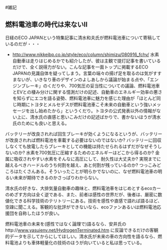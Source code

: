 #雑記


## 燃料電池車の時代は来ないII

日経のECO JAPANという特集記事に清水和夫氏が燃料電池車について寄稿しているのだが・・・

* http://www.nikkeibp.co.jp/style/eco/column/shimizu/080916_fchv/
水素自動車は走りはじめるかでも紹介したが、彼は主観で提灯記事を書いているだけで、全く説得力がない。こんな記事を一面トップに掲載するECO JAPANの見識自体を疑ってしまう。言葉の端々の揚げ足を取るのは気がすすまないが、いきなり車のデザインのよしあしから議論が始まる点や、「エンジンブレーキ」のくだりや、700気圧の妥当性についての議論、燃料電池車とEVとの棲み分けに関する憶測だけの記述、自動車のエネルギー効率の悪さを知らずにエコを語る姿勢、燃料電池車に魅力を感じた理由が「ほとんど同じ時期にトヨタとメルセデスが燃料電池車こそ未来の自動車という強いメッセージを出し始めたから」というくだり。トヨタの公式発表以外の情報がない上に、清水氏の直感と思いこみだけの記述ばかりで、書かないほうが清水氏のためにも良いと思える。



バッテリーが改良されれば回生ブレーキが効くようになるというが、バッテリーが改良されれば燃料電池を車載する必要はないのではないか? バッテリーに回収しなくても放電したらブレーキとしての機能は持たせられるはずだがなぜそうしないのか? 水素を700気圧に圧縮するためのエネルギーはどこから得るのか? 金属に吸収されやすい水素をそんなに高圧にして、耐久性は大丈夫か? 実現までに越えるべきハードルのうち何割を越え、あと何割が残っているのか? つっこみどころはたくさんある。そういったことが明らかでないのに、なぜ燃料電池車の明るい未来が期待できるのかさっぱりわからない。



清水氏の好きな、大排気量自動車の趣味と、燃料電池車をはじめとするecoカーのめざす方向は全く逆である、また、前者は感性の世界だが、後者は、厳密に数値化できる科学技術のテリトリーにある。技術を感性や直感で語れば語るほど、空疎に聞こえる。客観的な批評ができないなら、ecoファンあるいは燃料電池応援団を自称したほうが良い。



燃料電池車の未来を(感性ではなく論理で)語るなら、安井氏のhttp://www.yasuienv.net/HydrogenTerminated.htm に反論できるだけの客観的データを示してからにしてほしい。清水氏が未来の車の方向性を語るなら、燃料電池よりも車体軽量化の技術のほうが向いていると私は思っている。

<!--  -->






